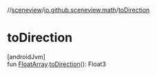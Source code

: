 //[sceneview](../../index.md)/[io.github.sceneview.math](index.md)/[toDirection](to-direction.md)

# toDirection

[androidJvm]\
fun [FloatArray](https://kotlinlang.org/api/latest/jvm/stdlib/kotlin/-float-array/index.html).[toDirection](to-direction.md)(): Float3
